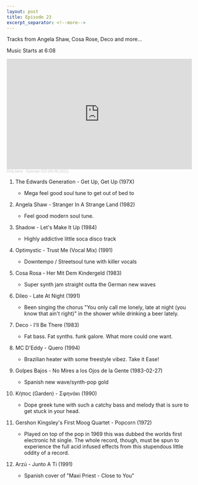 ```yaml
---
layout: post
title: Episode 23
excerpt_separator: <!--more-->
---
```

Tracks from Angela Shaw, Cosa Rose, Deco and more...

Music Starts at 6:08

<iframe width="100%" height="300" scrolling="no" frameborder="no" allow="autoplay" src="https://w.soundcloud.com/player/?url=https%3A//api.soundcloud.com/tracks/1039593595&color=%23ff5500&auto_play=false&hide_related=false&show_comments=true&show_user=true&show_reposts=false&show_teaser=true&visual=true"></iframe><div style="font-size: 10px; color: #cccccc;line-break: anywhere;word-break: normal;overflow: hidden;white-space: nowrap;text-overflow: ellipsis; font-family: Interstate,Lucida Grande,Lucida Sans Unicode,Lucida Sans,Garuda,Verdana,Tahoma,sans-serif;font-weight: 100;"><a href="https://soundcloud.com/onlyjamsradio" title="OnlyJams" target="_blank" style="color: #cccccc; text-decoration: none;">OnlyJams</a> · <a href="https://soundcloud.com/onlyjamsradio/episode-23" title="Episode #23 (04.06.2021)" target="_blank" style="color: #cccccc; text-decoration: none;">Episode #23 (04.06.2021)</a></div>
<!--more-->

01. The Edwards Generation - Get Up, Get Up (197X)
	* Mega feel good soul tune to get out of bed to

02. Angela Shaw - Stranger In A Strange Land (1982)
	* Feel good modern soul tune.

03. Shadow - Let's Make It Up (1984)
	* Highly addictive little soca disco track

04. Optimystic - Trust Me (Vocal Mix) (1991)
	* Downtempo / Streetsoul tune with killer vocals

05. Cosa Rosa - Her Mit Dem Kindergeld (1983)
	* Super synth jam straight outta the German new waves

06. Dileo - Late At Night (1991)
	* Been singing the chorus "You only call me lonely, late at night (you know that ain't right)" in the shower while drinking a beer lately.

07. Deco - I'll Be There (1983)
	* Fat bass. Fat synths. funk galore. What more could one want.

08. MC D'Eddy - Quero (1994)
	* Brazilian heater with some freestyle vibez. Take it Ease!

09. Golpes Bajos - No Mires a los Ojos de la Gente (1983-02-27)
	* Spanish new wave/synth-pop gold

10. Κήπος (Garden) - Σφηνάκι (1990)
	* Dope greek tune with such a catchy bass and melody that is sure to get stuck in your head.

11. Gershon Kingsley's First Moog Quartet - Popcorn (1972)
	* Played on top of the pop in 1969 this was dubbed the worlds first electronic hit single. The whole record, though, must be spun to experience the full acid infused effects from this stupendous little oddity of a record.

12. Arzú - Junto A Ti (1991)
	* Spanish cover of "Maxi Priest - Close to You"